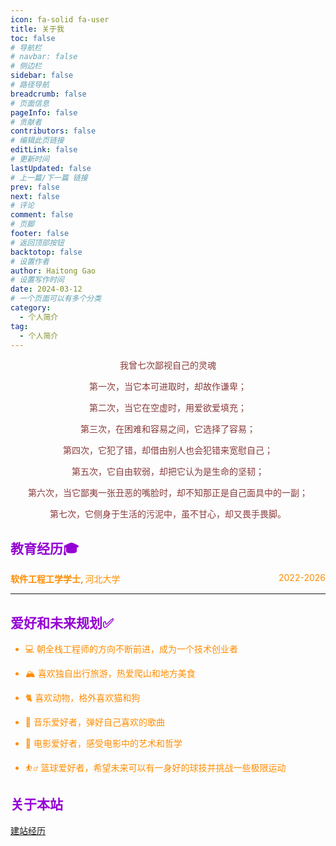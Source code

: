 ```yaml
---
icon: fa-solid fa-user
title: 关于我
toc: false
# 导航栏
# navbar: false
# 侧边栏
sidebar: false
# 路径导航
breadcrumb: false
# 页面信息
pageInfo: false
# 贡献者
contributors: false
# 编辑此页链接
editLink: false
# 更新时间
lastUpdated: false
# 上一篇/下一篇 链接
prev: false
next: false
# 评论
comment: false
# 页脚
footer: false
# 返回顶部按钮
backtotop: false
# 设置作者
author: Haitong Gao
# 设置写作时间
date: 2024-03-12
# 一个页面可以有多个分类
category:
  - 个人简介
tag:
  - 个人简介
---
```


<div style="text-align:center;color:#8B3A3A; background-image: url('/photo/fish.jpg'); opacity: 1; background-size:900px">

我曾七次鄙视自己的灵魂

第一次，当它本可进取时，却故作谦卑；

第二次，当它在空虚时，用爱欲爱填充；

第三次，在困难和容易之间，它选择了容易；

第四次，它犯了错，却借由别人也会犯错来宽慰自己；

第五次，它自由软弱，却把它认为是生命的坚韧；

第六次，当它鄙夷一张丑恶的嘴脸时，却不知那正是自己面具中的一副；

第七次，它侧身于生活的污泥中，虽不甘心，却又畏手畏脚。
  
</div>

## <div style="color:#9400D3">教育经历🎓</div>

<div style="display: grid;grid-template-columns: repeat(4, 1fr); grid-gap: 2px;">
  <div style="grid-column: span 3/ auto;color:#FF8C00"><strong style="color:#FF8C00">软件工程工学学士, </strong> 河北大学</div>
  <div style="text-align: right;color:#FF8C00">2022-2026</div>
</div>

---



## <div style="color:#9400D3">爱好和未来规划✅</div>
<div style="color:#FF8C00">

- 💻 朝全栈工程师的方向不断前进，成为一个技术创业者

- 🏔 喜欢独自出行旅游，热爱爬山和地方美食

- 🐈 喜欢动物，格外喜欢猫和狗

- 🎸 音乐爱好者，弹好自己喜欢的歌曲

- 🎥 电影爱好者，感受电影中的艺术和哲学

- ⛹️‍♂️ 篮球爱好者，希望未来可以有一身好的球技并挑战一些极限运动

</div>

## <div style="color:#9400D3">关于本站</div>
[建站经历](/about)